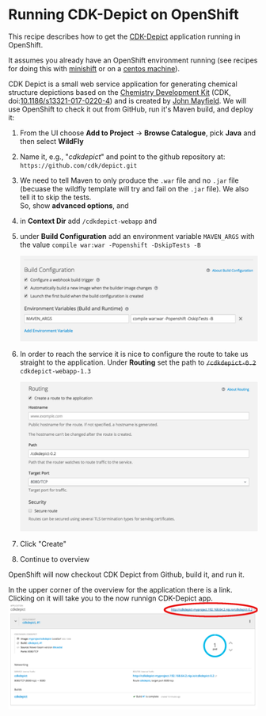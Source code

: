 # Running CDK-Depict on OpenShift
This recipe describes how to get the [CDK-Depict](https://github.com/cdk/depict) application running in OpenShift.

It assumes you already have an OpenShift environment running (see recipes for doing this with [minishift](minishift_local_machine.md)
or on a [centos machine](openshift_centos.md)).

CDK Depict is a small web service application for generating chemical structure depictions based on the [Chemistry Development Kit](https://cdk.github.io/) (CDK, doi:[10.1186/s13321-017-0220-4](https://jcheminf.biomedcentral.com/articles/10.1186/s13321-017-0220-4)) and is created by [John Mayfield](https://github.com/johnmay). We will use OpenShift to check it out from GitHub, run it's Maven build, and deploy it:

1. From the UI choose **Add to Project** -> **Browse Catalogue**, pick **Java** and then select **WildFly**
2. Name it, e.g., "_cdkdepict_" and point to the github repository at: `https://github.com/cdk/depict.git`
3. We need to tell Maven to only produce the `.war` file and no `.jar` file (becuase the wildfly template will try and fail on the `.jar` file). We also tell it to skip the tests.  
   So, show **advanced options**, and
4. in **Context Dir** add `/cdkdepict-webapp` and
4. under **Build Configuration** add an environment variable `MAVEN_ARGS` with the value `compile war:war -Popenshift -DskipTests -B`

   ![Set the maven args](mavenargs.png)
5. In order to reach the service it is nice to configure the route to take us straight to the application. Under **Routing** set the path to ~~`/cdkdepict-0.2`~~ `cdkdepict-webapp-1.3`

   ![Fix routing](routing.png)
5. Click "Create"
6. Continue to overview

OpenShift will now checkout CDK Depict from Github, build it, and run it.

In the upper corner of the overview for the application there is a link. Clicking on it will take you to the now runnign CDK-Depict app.
   ![What the overview looks like](overview.png)
   

